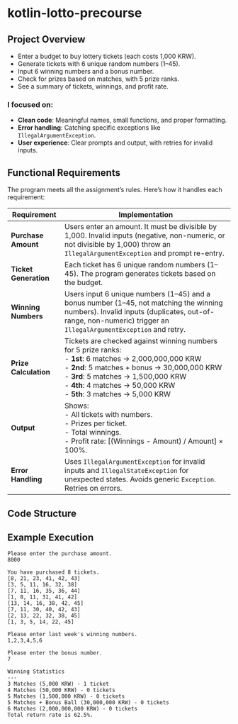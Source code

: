 # kotlin-lotto-precourse
## Project Overview
- Enter a budget to buy lottery tickets (each costs 1,000 KRW).
- Generate tickets with 6 unique random numbers (1–45).
- Input 6 winning numbers and a bonus number.
- Check for prizes based on matches, with 5 prize ranks.
- See a summary of tickets, winnings, and profit rate.
### I focused on:
- **Clean code**: Meaningful names, small functions, and proper formatting.
- **Error handling**: Catching specific exceptions like `IllegalArgumentException`.
- **User experience**: Clear prompts and output, with retries for invalid inputs.
## Functional Requirements
The program meets all the assignment’s rules. Here’s how it handles each requirement:

| **Requirement** | **Implementation** |
|-----------------|-------------------|
| **Purchase Amount** | Users enter an amount. It must be divisible by 1,000. Invalid inputs (negative, non-numeric, or not divisible by 1,000) throw an `IllegalArgumentException` and prompt re-entry. |
| **Ticket Generation** | Each ticket has 6 unique random numbers (1–45). The program generates tickets based on the budget. |
| **Winning Numbers** | Users input 6 unique numbers (1–45) and a bonus number (1–45, not matching the winning numbers). Invalid inputs (duplicates, out-of-range, non-numeric) trigger an `IllegalArgumentException` and retry. |
| **Prize Calculation** | Tickets are checked against winning numbers for 5 prize ranks:<br>- **1st**: 6 matches → 2,000,000,000 KRW<br>- **2nd**: 5 matches + bonus → 30,000,000 KRW<br>- **3rd**: 5 matches → 1,500,000 KRW<br>- **4th**: 4 matches → 50,000 KRW<br>- **5th**: 3 matches → 5,000 KRW |
| **Output** | Shows:<br>- All tickets with numbers.<br>- Prizes per ticket.<br>- Total winnings.<br>- Profit rate: \[(Winnings - Amount) / Amount\] × 100%. |
| **Error Handling** | Uses `IllegalArgumentException` for invalid inputs and `IllegalStateException` for unexpected states. Avoids generic `Exception`. Retries on errors. |
## Code Structure
## Example Execution
```plain
Please enter the purchase amount.
8000

You have purchased 8 tickets.
[8, 21, 23, 41, 42, 43]
[3, 5, 11, 16, 32, 38]
[7, 11, 16, 35, 36, 44]
[1, 8, 11, 31, 41, 42]
[13, 14, 16, 38, 42, 45]
[7, 11, 30, 40, 42, 43]
[2, 13, 22, 32, 38, 45]
[1, 3, 5, 14, 22, 45]

Please enter last week's winning numbers.
1,2,3,4,5,6

Please enter the bonus number.
7

Winning Statistics
---
3 Matches (5,000 KRW) - 1 ticket
4 Matches (50,000 KRW) - 0 tickets
5 Matches (1,500,000 KRW) - 0 tickets
5 Matches + Bonus Ball (30,000,000 KRW) - 0 tickets
6 Matches (2,000,000,000 KRW) - 0 tickets
Total return rate is 62.5%.